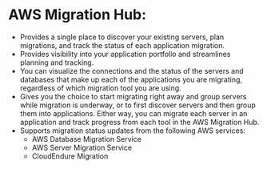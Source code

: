 # AWS Migration Hub:
- Provides a single place to discover your existing servers, plan migrations, and track the status of each application migration. 
- Provides visibility into your application portfolio and streamlines planning and tracking. 
- You can visualize the connections and the status of the servers and databases that make up each of the applications you are migrating, regardless of which migration tool you are using.
- Gives you the choice to start migrating right away and group servers while migration is underway, or to first discover servers and then group them into applications. Either way, you can migrate each server in an application and track progress from each tool in the AWS Migration Hub. 
- Supports migration status updates from the following AWS services:
	- AWS Database Migration Service
	- AWS Server Migration Service
	- CloudEndure Migration
